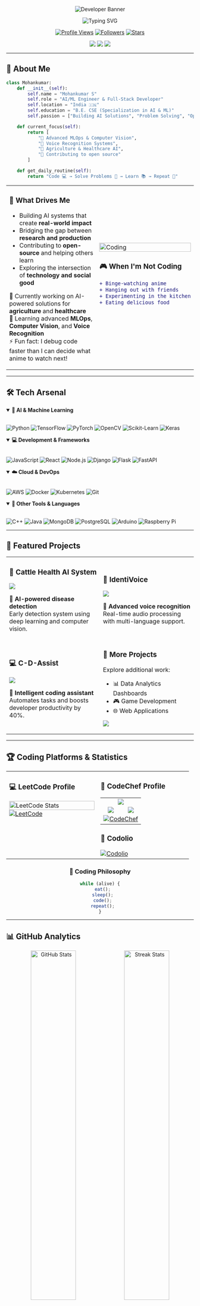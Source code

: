 <div align="center">

![Developer Banner](https://ishan-rest.vercel.app/svg/banner/dev5/MohankumarS)

<img src="https://readme-typing-svg.demolab.com?font=Fira+Code&weight=600&size=28&duration=3000&pause=1000&color=6366F1&center=true&vCenter=true&random=false&width=600&lines=Computer+Science+Student+%F0%9F%8E%93;AI%2FML+Enthusiast+%F0%9F%A4%96;Problem+Solver+%F0%9F%8E%AF;Always+Learning+%F0%9F%9A%80" alt="Typing SVG" />

<p align="center">
  <a href="https://github.com/Mohankumar682"><img src="https://komarev.com/ghpvc/?username=Mohankumar682&label=Profile+Views&color=8B5CF6&style=for-the-badge&logo=github&logoColor=white" alt="Profile Views"/></a>
  <a href="https://github.com/Mohankumar682?tab=followers"><img src="https://img.shields.io/github/followers/Mohankumar682?label=Followers&style=for-the-badge&color=7C3AED&logo=github&logoColor=white" alt="Followers"/></a>
  <a href="https://github.com/Mohankumar682?tab=repositories"><img src="https://img.shields.io/github/stars/Mohankumar682?label=Total+Stars&style=for-the-badge&color=6D28D9&logo=starship&logoColor=white" alt="Stars"/></a>
</p>

<p align="center">
  <img src="https://img.shields.io/badge/Focus-AI%20%26%20Machine%20Learning-6366F1?style=flat-square" />
  <img src="https://img.shields.io/badge/Lives-India%20%F0%9F%87%AE%F0%9F%87%B3-10B981?style=flat-square" />
  <img src="https://img.shields.io/badge/Loves-Building%20Cool%20Stuff-EC4899?style=flat-square" />
</p>

</div>

---

## 🎨 About Me

```python
class Mohankumar:
    def __init__(self):
        self.name = "Mohankumar S"
        self.role = "AI/ML Engineer & Full-Stack Developer"
        self.location = "India 🇮🇳"
        self.education = "B.E. CSE (Specialization in AI & ML)"
        self.passion = ["Building AI Solutions", "Problem Solving", "Open Source"]

    def current_focus(self):
        return [
            "🔬 Advanced MLOps & Computer Vision",
            "🎤 Voice Recognition Systems",
            "🐄 Agriculture & Healthcare AI",
            "🚀 Contributing to open source"
        ]

    def get_daily_routine(self):
        return "Code 💻 → Solve Problems 🧩 → Learn 📚 → Repeat 🔄"
```

<table>
<tr>
<td width="60%">

### 🎯 What Drives Me

- Building AI systems that create **real-world impact**
- Bridging the gap between **research and production**
- Contributing to **open-source** and helping others learn
- Exploring the intersection of **technology and social good**

🔭 Currently working on AI-powered solutions for **agriculture** and **healthcare**  
🌱 Learning advanced **MLOps**, **Computer Vision**, and **Voice Recognition**  
⚡ Fun fact: I debug code faster than I can decide what anime to watch next!

</td>
<td width="40%">

<img src="https://user-images.githubusercontent.com/74038190/229223263-cf2e4b07-2615-4f87-9c38-e37600f8381a.gif" width="100%" alt="Coding" />

### 🎮 When I'm Not Coding
```diff
+ Binge-watching anime
+ Hanging out with friends
+ Experimenting in the kitchen
+ Eating delicious food
```

</td>
</tr>
</table>

---

## 🛠️ Tech Arsenal

<details open>
<summary><b>🤖 AI & Machine Learning</b></summary>
<br/>

![Python](https://img.shields.io/badge/Python-3776AB?style=for-the-badge&logo=python&logoColor=white)
![TensorFlow](https://img.shields.io/badge/TensorFlow-FF6F00?style=for-the-badge&logo=tensorflow&logoColor=white)
![PyTorch](https://img.shields.io/badge/PyTorch-EE4C2C?style=for-the-badge&logo=pytorch&logoColor=white)
![OpenCV](https://img.shields.io/badge/OpenCV-27338e?style=for-the-badge&logo=OpenCV&logoColor=white)
![Scikit-Learn](https://img.shields.io/badge/scikit--learn-F7931E?style=for-the-badge&logo=scikit-learn&logoColor=white)
![Keras](https://img.shields.io/badge/Keras-D00000?style=for-the-badge&logo=keras&logoColor=white)

</details>

<details open>
<summary><b>💻 Development & Frameworks</b></summary>
<br/>

![JavaScript](https://img.shields.io/badge/JavaScript-F7DF1E?style=for-the-badge&logo=javascript&logoColor=black)
![React](https://img.shields.io/badge/React-20232A?style=for-the-badge&logo=react&logoColor=61DAFB)
![Node.js](https://img.shields.io/badge/Node.js-43853D?style=for-the-badge&logo=node.js&logoColor=white)
![Django](https://img.shields.io/badge/Django-092E20?style=for-the-badge&logo=django&logoColor=white)
![Flask](https://img.shields.io/badge/Flask-000000?style=for-the-badge&logo=flask&logoColor=white)
![FastAPI](https://img.shields.io/badge/FastAPI-009688?style=for-the-badge&logo=fastapi&logoColor=white)

</details>

<details open>
<summary><b>☁️ Cloud & DevOps</b></summary>
<br/>

![AWS](https://img.shields.io/badge/AWS-232F3E?style=for-the-badge&logo=amazon-aws&logoColor=white)
![Docker](https://img.shields.io/badge/Docker-2496ED?style=for-the-badge&logo=docker&logoColor=white)
![Kubernetes](https://img.shields.io/badge/Kubernetes-326ce5?style=for-the-badge&logo=kubernetes&logoColor=white)
![Git](https://img.shields.io/badge/Git-F05032?style=for-the-badge&logo=git&logoColor=white)

</details>

<details open>
<summary><b>🔧 Other Tools & Languages</b></summary>
<br/>

![C++](https://img.shields.io/badge/C++-00599C?style=for-the-badge&logo=cplusplus&logoColor=white)
![Java](https://img.shields.io/badge/Java-ED8B00?style=for-the-badge&logo=openjdk&logoColor=white)
![MongoDB](https://img.shields.io/badge/MongoDB-4EA94B?style=for-the-badge&logo=mongodb&logoColor=white)
![PostgreSQL](https://img.shields.io/badge/PostgreSQL-316192?style=for-the-badge&logo=postgresql&logoColor=white)
![Arduino](https://img.shields.io/badge/Arduino-00979D?style=for-the-badge&logo=Arduino&logoColor=white)
![Raspberry Pi](https://img.shields.io/badge/Raspberry%20Pi-A22846?style=for-the-badge&logo=Raspberry%20Pi&logoColor=white)

</details>

---

## 🌟 Featured Projects

<table>
<tr>
<td width="50%">

### 🐄 Cattle Health AI System
[![](https://github-readme-stats.vercel.app/api/pin/?username=Mohankumar682&repo=Cattle_Health_App&theme=react&bg_color=1F222E&title_color=F85D7F&icon_color=F8D866&hide_border=true&show_icons=false)](https://github.com/Mohankumar682/Cattle_Health_App)

**🔹 AI-powered disease detection**  
Early detection system using deep learning and computer vision.

</td>
<td width="50%">

### 🎤 IdentiVoice
[![](https://github-readme-stats.vercel.app/api/pin/?username=Mohankumar682&repo=IdentiVoice&theme=react&bg_color=1F222E&title_color=F85D7F&icon_color=F8D866&hide_border=true&show_icons=false)](https://github.com/Mohankumar682/IdentiVoice)

**🔹 Advanced voice recognition**  
Real-time audio processing with multi-language support.

</td>
</tr>
<tr>
<td width="50%">

### 💻 C-D-Assist
[![](https://github-readme-stats.vercel.app/api/pin/?username=Mohankumar682&repo=C-D-Assist&theme=react&bg_color=1F222E&title_color=F85D7F&icon_color=F8D866&hide_border=true&show_icons=false)](https://github.com/Mohankumar682/C-D-Assist)

**🔹 Intelligent coding assistant**  
Automates tasks and boosts developer productivity by 40%.

</td>
<td width="50%">

### 🔗 More Projects

Explore additional work:
- 📊 Data Analytics Dashboards
- 🎮 Game Development
- 🌐 Web Applications

[![](https://img.shields.io/badge/View_All_Repositories-100000?style=for-the-badge&logo=github&logoColor=white)](https://github.com/Mohankumar682?tab=repositories)

</td>
</tr>
</table>

---

## 🏆 Coding Platforms & Statistics

<div align="center">

<table>
<tr>
<td width="50%" valign="top">

### 💻 LeetCode Profile

<a href="https://leetcode.com/u/ELANGO_E/">
  <img src="https://leetcard.jacoblin.cool/ELANGO_E?theme=dark&font=Ubuntu&ext=heatmap" alt="LeetCode Stats" width="100%" />
</a>

<a href="https://leetcode.com/u/ELANGO_E/" target="_blank">
  <img src="https://img.shields.io/badge/LeetCode-FFA116?style=for-the-badge&logo=leetcode&logoColor=white" alt="LeetCode" />
</a>

</td>
<td width="50%" valign="top">

### 🍳 CodeChef Profile

<table align="center">
  <tr>
    <td align="center" colspan="2">
      <img src="https://img.shields.io/badge/Rating-1600+-FFD93D?style=for-the-badge&logo=codechef&logoColor=white" />
    </td>
  </tr>
  <tr>
    <td align="center">
      <img src="https://img.shields.io/badge/Problems-Solved-FF6B6B?style=for-the-badge&logo=codechef&logoColor=white" />
    </td>
    <td align="center">
      <img src="https://img.shields.io/badge/Active-Coder-51CF66?style=for-the-badge&logo=codechef&logoColor=white" />
    </td>
  </tr>
  <tr>
    <td align="center" colspan="2">
      <a href="https://www.codechef.com/users/elango_e" target="_blank">
        <img src="https://img.shields.io/badge/CodeChef-5B4638?style=for-the-badge&logo=codechef&logoColor=white" alt="CodeChef" />
      </a>
    </td>
  </tr>
</table>

### 🎯 Codolio

<a href="https://codolio.com/profile/Elango" target="_blank">
  <img src="https://img.shields.io/badge/Codolio-Active%20Profile-8B5CF6?style=for-the-badge" alt="Codolio" />
</a>

</td>
</tr>
</table>

### 🎯 Coding Philosophy

```javascript
while (alive) {
  eat();
  sleep();
  code();
  repeat();
}
```

</div>

---

## 📊 GitHub Analytics

<div align="center">

<img width="49%" src="https://github-readme-stats.vercel.app/api?username=Mohankumar682&show_icons=true&theme=tokyonight&hide_border=true&count_private=true&include_all_commits=true&bg_color=0D1117&title_color=4F46E5&text_color=FFFFFF&icon_color=4F46E5&ring_color=4F46E5" alt="GitHub Stats" />
<img width="49%" src="https://github-readme-streak-stats.herokuapp.com/?user=Mohankumar682&theme=react&hide_border=true&background=0D1117&stroke=6366F1&ring=8B5CF6&fire=EC4899&currStreakLabel=8B5CF6" alt="Streak Stats" />

<br/><br/>

<a href="https://github.com/Mohankumar682"> 
<img src="http://github-profile-summary-cards.vercel.app/api/cards/profile-details?username=Mohankumar682&theme=algolia" width="100%" /> 
</a>

<br/><br/>

<img src="http://github-profile-summary-cards.vercel.app/api/cards/repos-per-language?username=Mohankumar682&theme=algolia" width="31%" />
<img src="http://github-profile-summary-cards.vercel.app/api/cards/most-commit-language?username=Mohankumar682&theme=algolia" width="31%" />
<img src="https://github-profile-summary-cards.vercel.app/api/cards/productive-time?username=Mohankumar682&theme=algolia" width="31%" title="🦉 Productive Hours" />

<br/><br/>

[![Activity Graph](https://github-readme-activity-graph.vercel.app/graph?username=Mohankumar682&theme=react-dark&hide_border=true&area=true&bg_color=01102d&color=6eb9f2&line=41c350&point=ffffff)](https://github.com/Mohankumar682)

<br/>

[![Trophies](https://github-profile-trophy.vercel.app/?username=Mohankumar682&column=8&margin-w=20&margin-h=20&no-frame=true&theme=algolia&title=Stars,Followers,MultiLanguage,Repositories,Organizations,Commits,PullRequest,Issues)](https://github.com/Mohankumar682)

</div>

---

## 🐍 Contribution Snake

<div align="center">
  <picture>
  <source media="(prefers-color-scheme: dark)" srcset="https://raw.githubusercontent.com/sabariyuhendh/sabariyuhendh/output/github-snake-dark.svg" />
  <source media="(prefers-color-scheme: light)" srcset="https://raw.githubusercontent.com/sabariyuhendh/sabariyuhendh/output/github-snake.svg" />
  <img alt="github-snake" src="https://raw.githubusercontent.com/Mohankumar682/Mohankumar682/output/github-snake.svg" />
</picture>
</div>

---

## 🌐 Connect With Me

<div align="center">

<a href="https://www.linkedin.com/in/Elango-E">
  <img src="https://img.shields.io/badge/LinkedIn-0077B5?style=for-the-badge&logo=linkedin&logoColor=white" alt="LinkedIn" />
</a>
<a href="mailto:elango.e@example.com">
  <img src="https://img.shields.io/badge/Email-D14836?style=for-the-badge&logo=gmail&logoColor=white" alt="Email" />
</a>
<a href="https://codolio.com/profile/Elango">
  <img src="https://img.shields.io/badge/Codolio-000000?style=for-the-badge&logo=google-chrome&logoColor=white" alt="Codolio" />
</a>

<br/><br/>

### 💭 Quote of the Day

<img src="https://quotes-github-readme.vercel.app/api?type=horizontal&theme=tokyonight&border=true" alt="Random Dev Quote"/>

<br/><br/>

### 💡 Today's Random Dev Joke

<img src="https://readme-jokes.vercel.app/api?theme=tokyonight&hideBorder" alt="Jokes Card" />

<br/><br/>

---

### ✨ "Learning today, building tomorrow."

<img src="https://capsule-render.vercel.app/api?type=waving&color=gradient&customColorList=6,12,20&height=120&section=footer" />

**⭐ If you find my work interesting, feel free to star my repositories!**

*Made with ❤️ by [Elango E](https://github.com/Mohankumar682)*

</div>
